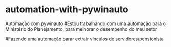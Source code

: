 # automation-with-pywinauto
Automação com pywinauto
#Estou trabalhando com uma automação para o Ministério do Planejamento, para melhorar o desempenho do meu setor



#Fazendo uma automação parar extrair vínculos de servidores/pensionista
